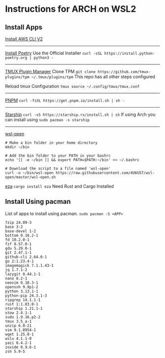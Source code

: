 # Instructions for ARCH on WSL2

## Install Apps

[Install AWS CLI V2](https://docs.aws.amazon.com/cli/latest/userguide/getting-started-install.html)

---

[Install Poetry](https://python-poetry.org/docs/#installing-with-the-official-installer)
Use the Official Installer `curl -sSL https://install.python-poetry.org | python3 -`

---

[TMUX Plugin Manager](https://github.com/tmux-plugins/tpm)
Clone TPM `git clone https://github.com/tmux-plugins/tpm ~/.tmux/plugins/tpm`
This repo has all other steps configured

Reload tmux Configuration `tmux source ~/.config/tmux/tmux.conf`

---

[PNPM](https://pnpm.io/installation)
`curl -fsSL https://get.pnpm.io/install.sh | sh -`

---

[Starship](https://starship.rs/guide/#%F0%9F%9A%80-installation)
`curl -sS https://starship.rs/install.sh | sh`
If using Arch you can install using `sudo pacman -s starship`

---

[wsl-open](https://gitlab.com/4U6U57/wsl-open)

```
# Make a bin folder in your home directory
mkdir ~/bin

# Add the bin folder to your PATH in your bashrc
echo '[[ -e ~/bin ]] && export PATH=$PATH:~/bin' >> ~/.bashrc

# Download the script to a file named 'wsl-open'
curl -o ~/bin/wsl-open https://raw.githubusercontent.com/4U6U57/wsl-open/master/wsl-open.sh

```

[eza](https://github.com/eza-community/eza/blob/main/INSTALL.md)
`cargo install eza`
Need Rust and Cargo Installed

## Install Using pacman

List of apps to install using pacman.
`sudo pacman -S <APP>`

```pacman
7zip 24.09-3
base 3-2
base-devel 1-2
bottom 0.10.2-1
fd 10.2.0-1
fzf 0.57.0-1
gdu 5.29.0-1
git 2.47.1-1
github-cli 2.64.0-1
go 2:1.23.4-1
imagemagick 7.1.1.43-1
jq 1.7.1-2
lazygit 0.44.1-1
nano 8.2-1
neovim 0.10.3-1
openssh 9.9p1-2
python 3.13.1-1
python-pip 24.3.1-3
ripgrep 14.1.1-1
rust 1:1.83.0-1
starship 1.21.1-1
stow 2.4.1-1
sudo 1.9.16.p2-2
tmux 3.5_a-1
unzip 6.0-21
vim 9.1.0954-1
wget 1.25.0-1
wslu 4.1.1-0
yazi 0.4.2-1
zoxide 0.9.6-1
zsh 5.9-5
```
